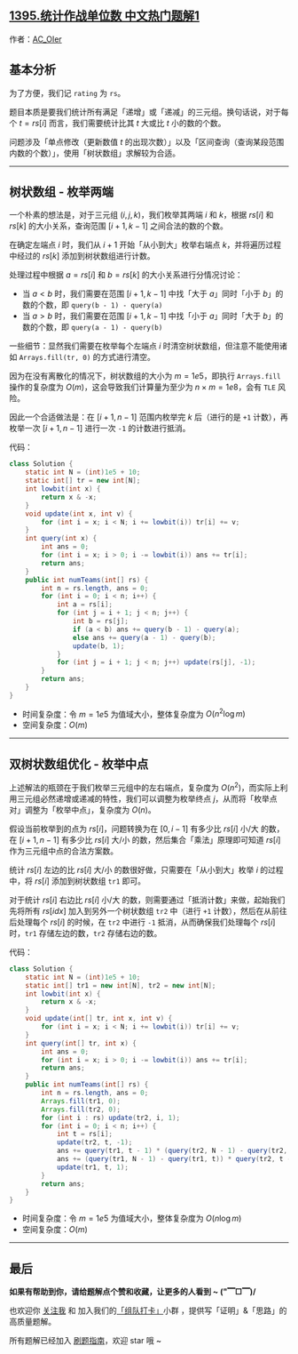 ## [1395.统计作战单位数 中文热门题解1](https://leetcode.cn/problems/count-number-of-teams/solutions/100000/by-ac_oier-qm3a)

作者：[AC_OIer](https://leetcode.cn/u/AC_OIer)
## 基本分析

为了方便，我们记 `rating` 为 `rs`。

题目本质是要我们统计所有满足「递增」或「递减」的三元组。换句话说，对于每个 $t = rs[i]$ 而言，我们需要统计比其 $t$ 大或比 $t$ 小的数的个数。

问题涉及「单点修改（更新数值 $t$ 的出现次数）」以及「区间查询（查询某段范围内数的个数）」，使用「树状数组」求解较为合适。

---

## 树状数组 - 枚举两端

一个朴素的想法是，对于三元组 $(i, j, k)$，我们枚举其两端 $i$ 和 $k$，根据 $rs[i]$ 和 $rs[k]$ 的大小关系，查询范围 $[i + 1, k - 1]$ 之间合法的数的个数。

在确定左端点 $i$ 时，我们从 $i + 1$ 开始「从小到大」枚举右端点 $k$，并将遍历过程中经过的 $rs[k]$ 添加到树状数组进行计数。

处理过程中根据 $a = rs[i]$ 和 $b = rs[k]$ 的大小关系进行分情况讨论：

* 当 $a < b$ 时，我们需要在范围 $[i + 1, k - 1]$ 中找「大于 $a$」同时「小于 $b$」的数的个数，即 `query(b - 1) - query(a)`
* 当 $a > b$ 时，我们需要在范围 $[i + 1, k - 1]$ 中找「小于 $a$」同时「大于 $b$」的数的个数，即 `query(a - 1) - query(b)`

一些细节：显然我们需要在枚举每个左端点 $i$ 时清空树状数组，但注意不能使用诸如 `Arrays.fill(tr, 0)` 的方式进行清空。

因为在没有离散化的情况下，树状数组的大小为 $m = 1e5$，即执行 `Arrays.fill` 操作的复杂度为 $O(m)$，这会导致我们计算量为至少为 $n \times m = 1e8$，会有 `TLE`  风险。

因此一个合适做法是：在 $[i + 1, n - 1]$ 范围内枚举完 $k$ 后（进行的是 `+1` 计数），再枚举一次 $[i + 1, n - 1]$ 进行一次 `-1` 的计数进行抵消。

代码：
```Java []
class Solution {
    static int N = (int)1e5 + 10;
    static int[] tr = new int[N];
    int lowbit(int x) {
        return x & -x;
    }
    void update(int x, int v) {
        for (int i = x; i < N; i += lowbit(i)) tr[i] += v;
    }
    int query(int x) {
        int ans = 0;
        for (int i = x; i > 0; i -= lowbit(i)) ans += tr[i];
        return ans;
    }
    public int numTeams(int[] rs) {
        int n = rs.length, ans = 0;
        for (int i = 0; i < n; i++) {
            int a = rs[i];
            for (int j = i + 1; j < n; j++) {
                int b = rs[j];
                if (a < b) ans += query(b - 1) - query(a);
                else ans += query(a - 1) - query(b);
                update(b, 1);
            }
            for (int j = i + 1; j < n; j++) update(rs[j], -1);
        }
        return ans;
    }
}
```
* 时间复杂度：令 $m = 1e5$ 为值域大小，整体复杂度为 $O(n^2\log{m})$
* 空间复杂度：$O(m)$

---

## 双树状数组优化 - 枚举中点

上述解法的瓶颈在于我们枚举三元组中的左右端点，复杂度为 $O(n^2)$，而实际上利用三元组必然递增或递减的特性，我们可以调整为枚举终点 $j$，从而将「枚举点对」调整为「枚举中点」，复杂度为 $O(n)$。

假设当前枚举到的点为 $rs[i]$，问题转换为在 $[0, i - 1]$ 有多少比 $rs[i]$ 小/大 的数，在 $[i + 1, n - 1]$ 有多少比 $rs[i]$ 大/小 的数，然后集合「乘法」原理即可知道 $rs[i]$ 作为三元组中点的合法方案数。

统计 $rs[i]$ 左边的比 $rs[i]$ 大/小 的数很好做，只需要在「从小到大」枚举 $i$ 的过程中，将 $rs[i]$ 添加到树状数组 `tr1` 即可。

对于统计 $rs[i]$ 右边比 $rs[i]$ 小/大 的数，则需要通过「抵消计数」来做，起始我们先将所有 $rs[idx]$ 加入到另外一个树状数组 `tr2` 中（进行 `+1` 计数），然后在从前往后处理每个 $rs[i]$ 的时候，在 `tr2` 中进行 `-1` 抵消，从而确保我们处理每个 $rs[i]$ 时，`tr1` 存储左边的数，`tr2` 存储右边的数。

代码：
```Java []
class Solution {
    static int N = (int)1e5 + 10;
    static int[] tr1 = new int[N], tr2 = new int[N];
    int lowbit(int x) {
        return x & -x;
    }
    void update(int[] tr, int x, int v) {
        for (int i = x; i < N; i += lowbit(i)) tr[i] += v;
    }
    int query(int[] tr, int x) {
        int ans = 0;
        for (int i = x; i > 0; i -= lowbit(i)) ans += tr[i];
        return ans;
    }
    public int numTeams(int[] rs) {
        int n = rs.length, ans = 0;
        Arrays.fill(tr1, 0);
        Arrays.fill(tr2, 0);
        for (int i : rs) update(tr2, i, 1);
        for (int i = 0; i < n; i++) {
            int t = rs[i];
            update(tr2, t, -1);
            ans += query(tr1, t - 1) * (query(tr2, N - 1) - query(tr2, t));
            ans += (query(tr1, N - 1) - query(tr1, t)) * query(tr2, t - 1);
            update(tr1, t, 1);
        }
        return ans;
    }
}
```
* 时间复杂度：令 $m = 1e5$ 为值域大小，整体复杂度为 $O(n\log{m})$
* 空间复杂度：$O(m)$

---

## 最后

**如果有帮助到你，请给题解点个赞和收藏，让更多的人看到 ~ ("▔□▔)/**

也欢迎你 [关注我](https://oscimg.oschina.net/oscnet/up-19688dc1af05cf8bdea43b2a863038ab9e5.png) 和 加入我们的[「组队打卡」](https://leetcode-cn.com/u/ac_oier/)小群 ，提供写「证明」&「思路」的高质量题解。

所有题解已经加入 [刷题指南](https://github.com/SharingSource/LogicStack-LeetCode/wiki)，欢迎 star 哦 ~